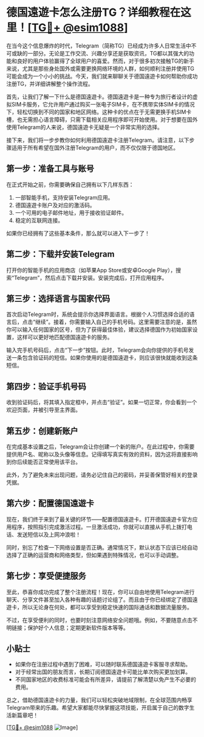 # 德国遠遊卡怎么注册TG？详细教程在这里！[[TG💪+ @esim1088](https://t.me/s/esim1088)]

在当今这个信息爆炸的时代，Telegram（简称TG）已经成为许多人日常生活中不可或缺的一部分。无论是工作交流、兴趣分享还是获取资讯，TG都以其强大的功能和良好的用户体验赢得了全球用户的喜爱。然而，对于很多初次接触TG的新手来说，尤其是那些身处国外或需要更换网络环境的人群，如何顺利注册并使用TG可能会成为一个小小的挑战。今天，我们就来聊聊关于德国遠遊卡如何帮助你成功注册TG，并详细讲解整个操作流程。

首先，让我们了解一下什么是德国遠遊卡。德国遠遊卡是一种专为旅行者设计的虚拟SIM卡服务，它允许用户通过购买一张电子SIM卡，在不携带实体SIM卡的情况下，轻松切换到不同的国家和地区网络。这种卡的优点在于无需更换手机SIM卡槽，也无需担心语言障碍，只需下载相关应用程序即可开始使用。对于想要在国外使用Telegram的人来说，德国遠遊卡无疑是一个非常实用的选择。

接下来，我们将一步步教你如何利用德国遠遊卡注册Telegram。请注意，以下步骤适用于所有希望在国外注册Telegram的用户，而不仅仅限于德国地区。

## 第一步：准备工具与账号

在正式开始之前，你需要确保自己拥有以下几样东西：
1. 一部智能手机，支持安装Telegram应用。
2. 德国遠遊卡账户及对应的激活码。
3. 一个可用的电子邮件地址，用于接收验证邮件。
4. 稳定的互联网连接。

如果你已经拥有了这些基本条件，那么就可以进入下一步了！

## 第二步：下载并安装Telegram

打开你的智能手机的应用商店（如苹果App Store或安卓Google Play），搜索“Telegram”，然后点击下载并安装。安装完成后，打开应用程序。

## 第三步：选择语言与国家代码

首次启动Telegram时，系统会提示你选择界面语言。根据个人习惯选择合适的语言后，点击“继续”。接着，你需要输入自己的手机号码。这里需要注意的是，虽然你可以输入任何国家的区号，但为了获得最佳体验，建议选择德国作为初始国家设置，这样可以更好地匹配德国遠遊卡的服务。

输入完手机号码后，点击“下一步”按钮。此时，Telegram会向你提供的手机号发送一条包含验证码的短信。如果你使用的是德国遠遊卡，则应该很快就能收到这条短信。

## 第四步：验证手机号码

收到验证码后，将其填入指定框中，并点击“验证”。如果一切正常，你会看到一个欢迎页面，并被引导至主界面。

## 第五步：创建新账户

在完成基本设置之后，Telegram会让你创建一个新的账户。在此过程中，你需要提供用户名、昵称以及头像等信息。记得填写真实有效的资料，因为这将直接影响到你后续能否正常使用该平台。

此外，为了避免未来出现问题，请务必记住自己的密码，并妥善保管好相关的登录凭据。

## 第六步：配置德国遠遊卡

现在，我们终于来到了最关键的环节——配置德国遠遊卡。打开德国遠遊卡官方应用程序，按照指引完成激活过程。一旦激活成功，你就可以直接从手机上拨打电话、发送短信以及上网冲浪啦！

同时，别忘了检查一下网络设置是否正确。通常情况下，默认状态下应该已经自动选择了正确的运营商和网络类型，但如果遇到特殊情况，也可以手动调整。

## 第七步：享受便捷服务

至此，恭喜你成功完成了整个注册流程！现在，你可以自由地使用Telegram进行聊天、分享文件甚至加入各种有趣的话题讨论组了。而且由于你已经绑定了德国遠遊卡，所以无论身在何处，都可以享受到稳定快速的国际通话和数据流量服务。

不过，在享受便利的同时，也要时刻注意网络安全问题哦。例如，不要随意点击不明链接；保护好个人信息；定期更新软件版本等等。

## 小贴士

- 如果你在注册过程中遇到了困难，可以随时联系德国遠遊卡客服寻求帮助。
- 对于经常出国的朋友而言，长期订阅德国遠遊卡可能比单次购买更加划算。
- 不同国家地区的收费标准可能会有所差异，请提前了解清楚以免产生不必要的费用。

总之，借助德国遠遊卡的力量，我们可以轻松突破地域限制，在全球范围内畅享Telegram带来的乐趣。希望大家都能尽快掌握这项技能，开启属于自己的数字生活新篇章吧！

[[TG💪+ @esim1088](https://t.me/s/esim1088) ![Image](https://i.postimg.cc/4NQfJmqS/Snipaste-2025-05-13-00-14-12.png)]